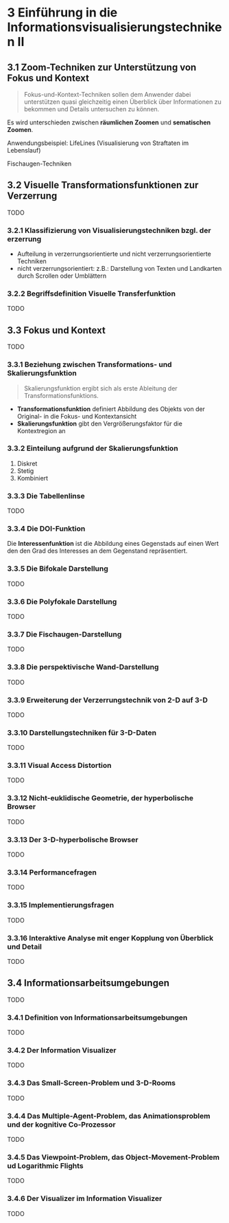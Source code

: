 # 3 Einführung in die Informationsvisualisierungstechniken II

## 3.1 Zoom-Techniken zur Unterstützung von Fokus und Kontext

> Fokus-und-Kontext-Techniken sollen dem Anwender dabei unterstützen quasi gleichzeitig einen Überblick über Informationen zu bekommen und Details untersuchen zu können.

Es wird unterschieden zwischen **räumlichen Zoomen** und **sematischen Zoomen**.

Anwendungsbeispiel: LifeLines (Visualisierung von Straftaten im Lebenslauf)

Fischaugen-Techniken

## 3.2 Visuelle Transformationsfunktionen zur Verzerrung

TODO

### 3.2.1 Klassifizierung von Visualisierungstechniken bzgl. der erzerrung

- Aufteilung in verzerrungsorientierte und nicht verzerrungsorientierte Techniken
- nicht verzerrungsorientiert: z.B.: Darstellung von Texten und Landkarten durch Scrollen oder Umblättern

### 3.2.2 Begriffsdefinition Visuelle Transferfunktion

TODO

## 3.3 Fokus und Kontext

TODO

### 3.3.1 Beziehung zwischen Transformations- und Skalierungsfunktion

> Skalierungsfunktion ergibt sich als erste Ableitung der Transformationsfunktions.

- **Transformationsfunktion** definiert Abbildung des Objekts von der Original- in die Fokus- und Kontextansicht
- **Skalierungsfunktion** gibt den Vergrößerungsfaktor für die Kontextregion an

### 3.3.2 Einteilung aufgrund der Skalierungsfunktion

1. Diskret
2. Stetig
3. Kombiniert

### 3.3.3 Die Tabellenlinse

TODO

### 3.3.4 Die DOI-Funktion

Die **Interessenfunktion** ist die Abbildung eines Gegenstads auf einen Wert den den Grad des Interesses an dem Gegenstand repräsentiert.

### 3.3.5 Die Bifokale Darstellung

TODO

### 3.3.6 Die Polyfokale Darstellung

TODO

### 3.3.7 Die Fischaugen-Darstellung

TODO

### 3.3.8 Die perspektivische Wand-Darstellung

TODO

### 3.3.9 Erweiterung der Verzerrungstechnik von 2-D auf 3-D

TODO

### 3.3.10 Darstellungstechniken für 3-D-Daten

TODO

### 3.3.11 Visual Access Distortion

TODO

### 3.3.12 Nicht-euklidische Geometrie, der hyperbolische Browser

TODO

### 3.3.13 Der 3-D-hyperbolische Browser

TODO

### 3.3.14 Performancefragen

TODO

### 3.3.15 Implementierungsfragen

TODO

### 3.3.16 Interaktive Analyse mit enger Kopplung von Überblick und Detail

TODO

## 3.4 Informationsarbeitsumgebungen

TODO

### 3.4.1 Definition von Informationsarbeitsumgebungen

TODO

### 3.4.2 Der Information Visualizer

TODO

### 3.4.3 Das Small-Screen-Problem und 3-D-Rooms

TODO

### 3.4.4 Das Multiple-Agent-Problem, das Animationsproblem und der kognitive Co-Prozessor

TODO

### 3.4.5 Das Viewpoint-Problem, das Object-Movement-Problem ud Logarithmic Flights

TODO

### 3.4.6 Der Visualizer im Information Visualizer

TODO
